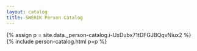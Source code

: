 ```yaml
---
layout: catalog
title: SWERIK Person Catalog
---
```

{% assign p = site.data._person-catalog.i-UxDubx71tDFGJBQqvNiux2 %}
{% include person-catalog.html p=p %}

